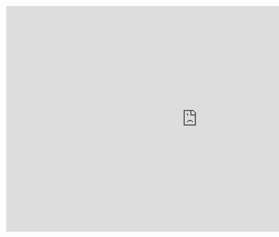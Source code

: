 <iframe width="1023" height="606" src="https://www.youtube.com/embed/I-koReH4nak" frameborder="0" allowfullscreen></iframe>
